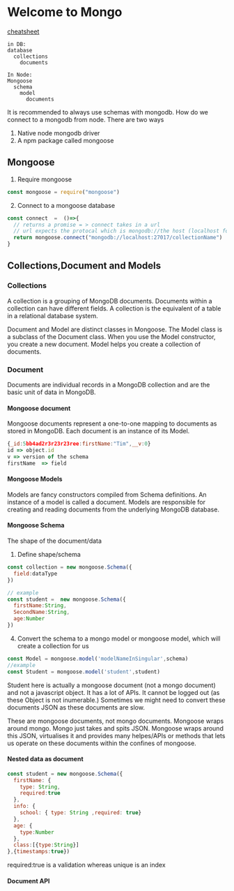 # Welcome to Mongo

[cheatsheet](https://www.mongodb.com/developer/quickstart/cheat-sheet/)

```
in DB:
database
  collections
    documents

In Node:
Mongoose
  schema
    model
      documents
```

It is recommended to always use schemas with mongodb.
How do we connect to a mongodb from node. There are two ways
1. Native node mongodb driver
2. A npm package called mongoose

## Mongoose
1. Require mongoose
```js
const mongoose = require("mongoose")
```
2. Connect to a mongoose database
```js
const connect  =  ()=>{
  // returns a promise = > connect takes in a url
  // url expects the protocal which is mongodb://the host (localhost for machine)/databaseName
  return mongoose.connect("mongodb://localhost:27017/collectionName") 
}
```

## Collections,Document and Models

### Collections

A collection is a grouping of MongoDB documents. Documents within a collection can have different fields. A collection is the equivalent of a table in a relational database system.

Document and Model are distinct classes in Mongoose. The Model class is a subclass of the Document class. When you use the Model constructor, you create a new document. Model helps you create a collection of documents.

### Document

Documents are individual records in a MongoDB collection and are the basic unit of data in MongoDB.

#### Mongoose document

Mongoose documents represent a one-to-one mapping to documents as stored in MongoDB. Each document is an instance of its Model.

```js
{_id:5bb4ad2r3r23r23ree:firstName:"Tim",__v:0}
id => object.id
v => version of the schema
firstName  => field
```

#### Mongoose Models
Models are fancy constructors compiled from Schema definitions. An instance of a model is called a document. Models are responsible for creating and reading documents from the underlying MongoDB database.


#### Mongoose Schema
The shape of the document/data

1. Define shape/schema
```js
const collection = new mongoose.Schema({
  field:dataType
})

// example
const student =  new mongoose.Schema({
  firstName:String,
  SecondName:String,
  age:Number
})
```

4. Convert the schema to a mongo model or mongoose model, which will create a collection for us
```js
const Model = mongoose.model('modelNameInSingular',schema)
//example
const Student = mongoose.model('student',student)
```

Student here is actually a mongoose document (not a mongo document) and not a javascript object. It has a lot of APIs. It cannot be logged out (as these Object is not inumerable.)
Sometimes we might need to convert these documents JSON as these documents are slow.

These are mongoose documents, not mongo documents. Mongoose wraps around mongo. Mongo just takes and spits JSON. Mongoose wraps around this JSON, virtualises it and provides many helpes/APIs or methods that lets us operate on these documents within the confines of mongoose.

#### Nested data as document

```js
const student = new mongoose.Schema({
  firstName: {
    type: String,
    required:true
  },
  info: {
    school: { type: String ,required: true}
  },
  age: {
    type:Number
  },
  class:[{type:String}]
},{timestamps:true})

```
required:true is a validation whereas unique is an index

#### Document API
